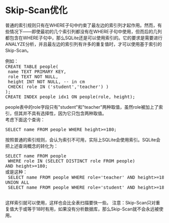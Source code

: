 # Skip-Scan优化
普通的索引规则只有在WHERE子句中约束了最左边的索引列才起作用。然而，有些情况下——即使最初的几个索引列都没有在WHERE子句中使用，但而后的几列都包含在WHERE子句中，那么SQLite还是可以使用索引的。它的要求是需要进行ANALYZE分析，并且最左边的索引列有许多的重复值时，才可以使用基于索引的Skip-Scan。<br>
<pre>例如：
CREATE TABLE people(
 name TEXT PRIMARY KEY,
 role TEXT NOT NULL,
 height INT NOT NULL, -- in cm
 CHECK( role IN ('student','teacher') )
);
CREATE INDEX people_idx1 ON people(role, height);
</pre>
people表中的role字段只有"student"和"teacher"两种取值，虽然role被加上了索引，但其并不具有选择性，因为它只包含两种取值。<br>
考虑下面这个查询：
<pre>
SELECT name FROM people WHERE height>=180;
</pre>
按照普通的索引规则，会认为索引不可用，实际上SQLite会使用索引。SQLite会把上述查询概念的转化为：
<pre>
SELECT name FROM people
 WHERE role IN (SELECT DISTINCT role FROM people)
AND height>=180;
或是这种：
 SELECT name FROM people WHERE role='teacher' AND height>=180
UNION ALL
 SELECT name FROM people WHERE role='student' AND height>=180;
 </pre>
这样索引就可以使用，这样也会比全表扫描要快一些。
注意：Skip-Scan只对重复值大于或等于18时有用，如果没有分析数据库，那么Skip-Scan就不会永远被使用。
